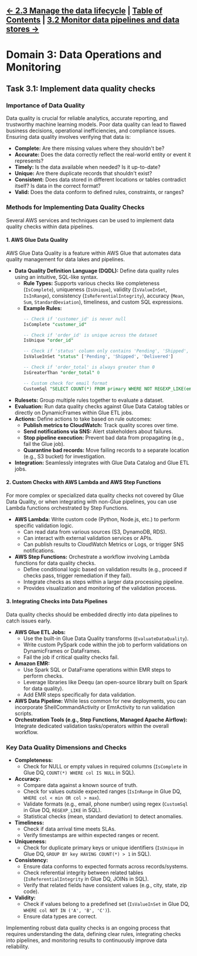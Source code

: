 [<- 2.3 Manage the data lifecycle](../2_Data_Store_Management/2.3_Manage_the_data_lifecycle.md) | [Table of Contents](../../README.md) | [3.2 Monitor data pipelines and data stores ->](./3.2_Monitor_data_pipelines_and_data_stores.md)
---
# Domain 3: Data Operations and Monitoring
## Task 3.1: Implement data quality checks

### Importance of Data Quality

Data quality is crucial for reliable analytics, accurate reporting, and trustworthy machine learning models. Poor data quality can lead to flawed business decisions, operational inefficiencies, and compliance issues. Ensuring data quality involves verifying that data is:

*   **Complete:** Are there missing values where they shouldn't be?
*   **Accurate:** Does the data correctly reflect the real-world entity or event it represents?
*   **Timely:** Is the data available when needed? Is it up-to-date?
*   **Unique:** Are there duplicate records that shouldn't exist?
*   **Consistent:** Does data stored in different locations or tables contradict itself? Is data in the correct format?
*   **Valid:** Does the data conform to defined rules, constraints, or ranges?

### Methods for Implementing Data Quality Checks

Several AWS services and techniques can be used to implement data quality checks within data pipelines.

#### 1. AWS Glue Data Quality

AWS Glue Data Quality is a feature within AWS Glue that automates data quality management for data lakes and pipelines.

*   **Data Quality Definition Language (DQDL):** Define data quality rules using an intuitive, SQL-like syntax.
    *   **Rule Types:** Supports various checks like completeness (`IsComplete`), uniqueness (`IsUnique`), validity (`IsValueInSet`, `IsInRange`), consistency (`IsReferentialIntegrity`), accuracy (`Mean`, `Sum`, `StandardDeviation`), timeliness, and custom SQL expressions.
    *   **Example Rules:**
        ```sql
        -- Check if 'customer_id' is never null
        IsComplete "customer_id"

        -- Check if 'order_id' is unique across the dataset
        IsUnique "order_id"

        -- Check if 'status' column only contains 'Pending', 'Shipped', or 'Delivered'
        IsValueInSet "status" ['Pending', 'Shipped', 'Delivered']

        -- Check if 'order_total' is always greater than 0
        IsGreaterThan "order_total" 0

        -- Custom check for email format
        CustomSql "SELECT COUNT(*) FROM primary WHERE NOT REGEXP_LIKE(email, '^[a-zA-Z0-9._%+-]+@[a-zA-Z0-9.-]+\.[a-zA-Z]{2,}$')" -- Expects 0 rows failing the pattern
        ```
*   **Rulesets:** Group multiple rules together to evaluate a dataset.
*   **Evaluation:** Run data quality checks against Glue Data Catalog tables or directly on DynamicFrames within Glue ETL jobs.
*   **Actions:** Define actions to take based on rule outcomes:
    *   **Publish metrics to CloudWatch:** Track quality scores over time.
    *   **Send notifications via SNS:** Alert stakeholders about failures.
    *   **Stop pipeline execution:** Prevent bad data from propagating (e.g., fail the Glue job).
    *   **Quarantine bad records:** Move failing records to a separate location (e.g., S3 bucket) for investigation.
*   **Integration:** Seamlessly integrates with Glue Data Catalog and Glue ETL jobs.

#### 2. Custom Checks with AWS Lambda and AWS Step Functions

For more complex or specialized data quality checks not covered by Glue Data Quality, or when integrating with non-Glue pipelines, you can use Lambda functions orchestrated by Step Functions.

*   **AWS Lambda:** Write custom code (Python, Node.js, etc.) to perform specific validation logic.
    *   Can read data from various sources (S3, DynamoDB, RDS).
    *   Can interact with external validation services or APIs.
    *   Can publish results to CloudWatch Metrics or Logs, or trigger SNS notifications.
*   **AWS Step Functions:** Orchestrate a workflow involving Lambda functions for data quality checks.
    *   Define conditional logic based on validation results (e.g., proceed if checks pass, trigger remediation if they fail).
    *   Integrate checks as steps within a larger data processing pipeline.
    *   Provides visualization and monitoring of the validation process.

#### 3. Integrating Checks into Data Pipelines

Data quality checks should be embedded directly into data pipelines to catch issues early.

*   **AWS Glue ETL Jobs:**
    *   Use the built-in Glue Data Quality transforms (`EvaluateDataQuality`).
    *   Write custom PySpark code within the job to perform validations on DynamicFrames or DataFrames.
    *   Fail the job if critical quality checks fail.
*   **Amazon EMR:**
    *   Use Spark SQL or DataFrame operations within EMR steps to perform checks.
    *   Leverage libraries like Deequ (an open-source library built on Spark for data quality).
    *   Add EMR steps specifically for data validation.
*   **AWS Data Pipeline:** While less common for new deployments, you can incorporate ShellCommandActivity or EmrActivity to run validation scripts.
*   **Orchestration Tools (e.g., Step Functions, Managed Apache Airflow):** Integrate dedicated validation tasks/operators within the overall workflow.

### Key Data Quality Dimensions and Checks

*   **Completeness:**
    *   Check for NULL or empty values in required columns (`IsComplete` in Glue DQ, `COUNT(*) WHERE col IS NULL` in SQL).
*   **Accuracy:**
    *   Compare data against a known source of truth.
    *   Check for values outside expected ranges (`IsInRange` in Glue DQ, `WHERE col < min OR col > max`).
    *   Validate formats (e.g., email, phone number) using regex (`CustomSql` in Glue DQ, `REGEXP_LIKE` in SQL).
    *   Statistical checks (mean, standard deviation) to detect anomalies.
*   **Timeliness:**
    *   Check if data arrival time meets SLAs.
    *   Verify timestamps are within expected ranges or recent.
*   **Uniqueness:**
    *   Check for duplicate primary keys or unique identifiers (`IsUnique` in Glue DQ, `GROUP BY key HAVING COUNT(*) > 1` in SQL).
*   **Consistency:**
    *   Ensure data conforms to expected formats across records/systems.
    *   Check referential integrity between related tables (`IsReferentialIntegrity` in Glue DQ, JOINs in SQL).
    *   Verify that related fields have consistent values (e.g., city, state, zip code).
*   **Validity:**
    *   Check if values belong to a predefined set (`IsValueInSet` in Glue DQ, `WHERE col NOT IN ('A', 'B', 'C')`).
    *   Ensure data types are correct.

Implementing robust data quality checks is an ongoing process that requires understanding the data, defining clear rules, integrating checks into pipelines, and monitoring results to continuously improve data reliability.